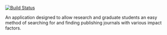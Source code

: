 [![Build Status](https://travis-ci.org/joshmfrankel/pop-publish-or-perish.svg?branch=master)](https://travis-ci.org/joshmfrankel/pop-publish-or-perish)

An application designed to allow research and graduate students an easy method of searching for and finding publishing journals with various impact factors.
